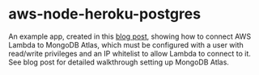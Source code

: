 <!--
title: 'Node.js AWS Lambda connecting to MongoDB Atlas'
description: 'Shows how to connect AWS Lambda to MongoDB Atlas.'
layout: Doc
framework: v1
platform: AWS
language: nodeJS
authorLink: 'https://github.com/welkie'
authorName: 'Matt Welke'
authorAvatar: 'https://avatars0.githubusercontent.com/u/7719209'
-->
# aws-node-heroku-postgres

An example app, created in this [blog post](https://mattwelke.com/2019/02/18/free-tier-serverless-mongodb-with-aws-lambda-and-mongodb-atlas.html), showing how to connect AWS Lambda to MongoDB Atlas, which must be configured with a user with read/write privileges and an IP whitelist to allow Lambda to connect to it. See blog post for detailed walkthrough setting up MongoDB Atlas.

